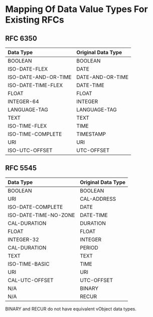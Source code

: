 #  Mapping Of Data Value Types For Existing RFCs

## RFC 6350

Data Type            | Original Data Type
:-----               | :--------
BOOLEAN              | BOOLEAN
ISO-DATE-FLEX        | DATE
ISO-DATE-AND-OR-TIME | DATE-AND-OR-TIME
ISO-DATE-TIME-FLEX   | DATE-TIME
FLOAT                | FLOAT
INTEGER-64           | INTEGER
LANGUAGE-TAG         | LANGUAGE-TAG
TEXT                 | TEXT
ISO-TIME-FLEX        | TIME
ISO-TIME-COMPLETE    | TIMESTAMP
URI                  | URI
ISO-UTC-OFFSET       | UTC-OFFSET



## RFC 5545

Data Type             | Original Data Type
:-----                | :--------
BOOLEAN               | BOOLEAN
URI                   | CAL-ADDRESS
ISO-DATE-COMPLETE     | DATE
ISO-DATE-TIME-NO-ZONE | DATE-TIME
CAL-DURATION          | DURATION
FLOAT                 | FLOAT
INTEGER-32            | INTEGER
CAL-DURATION          | PERIOD
TEXT                  | TEXT
ISO-TIME-BASIC        | TIME
URI                   | URI
CAL-UTC-OFFSET        | UTC-OFFSET
N/A                   | BINARY
N/A                   | RECUR


BINARY and RECUR do not have equivalent vObject data types.
